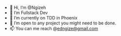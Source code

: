 - 👋 Hi, I’m @Ngizeh
- 👀 I’m Fullstack Dev
- 🌱 I’m currently on TDD in Phoenix
- 💞️ I’m open to any project you might need to be done.
- 📫 You can me reach @edngize@gmail.com

<!---
Ngizeh/Ngizeh is a ✨ special ✨ repository because its `README.md` (this file) appears on your GitHub profile.
You can click the Preview link to take a look at your changes.
--->
